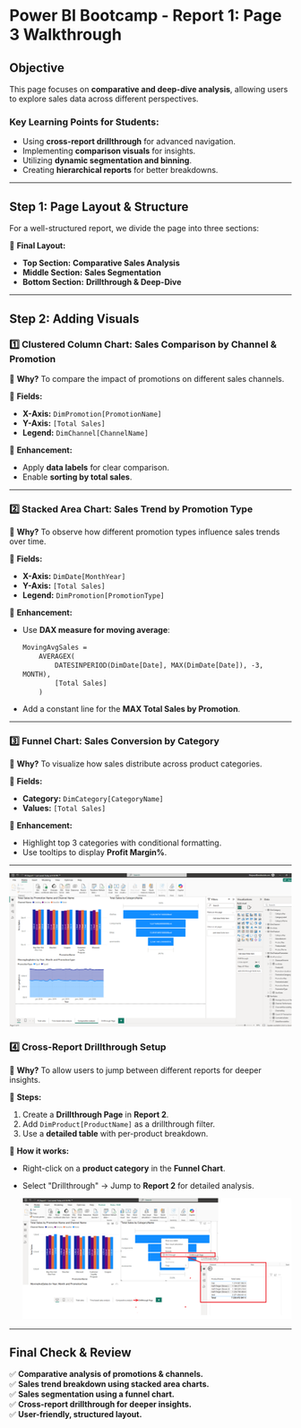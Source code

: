 # **Power BI Bootcamp - Report 1: Page 3 Walkthrough**

## **Objective**
This page focuses on **comparative and deep-dive analysis**, allowing users to explore sales data across different perspectives.

### **Key Learning Points for Students:**
- Using **cross-report drillthrough** for advanced navigation.
- Implementing **comparison visuals** for insights.
- Utilizing **dynamic segmentation and binning**.
- Creating **hierarchical reports** for better breakdowns.

---

## **Step 1: Page Layout & Structure**
For a well-structured report, we divide the page into three sections:

📌 **Final Layout:**
- **Top Section:** **Comparative Sales Analysis**
- **Middle Section:** **Sales Segmentation**
- **Bottom Section:** **Drillthrough & Deep-Dive**

---

## **Step 2: Adding Visuals**

### **1️⃣ Clustered Column Chart: Sales Comparison by Channel & Promotion**
📍 **Why?** To compare the impact of promotions on different sales channels.

🔹 **Fields:**
- **X-Axis:** `DimPromotion[PromotionName]`
- **Y-Axis:** `[Total Sales]`
- **Legend:** `DimChannel[ChannelName]`

📌 **Enhancement:**
- Apply **data labels** for clear comparison.
- Enable **sorting by total sales**.

---

### **2️⃣ Stacked Area Chart: Sales Trend by Promotion Type**
📍 **Why?** To observe how different promotion types influence sales trends over time.

🔹 **Fields:**
- **X-Axis:** `DimDate[MonthYear]`
- **Y-Axis:** `[Total Sales]`
- **Legend:** `DimPromotion[PromotionType]`

📌 **Enhancement:**
- Use **DAX measure for moving average**:
  ```DAX
  MovingAvgSales = 
      AVERAGEX(
          DATESINPERIOD(DimDate[Date], MAX(DimDate[Date]), -3, MONTH), 
          [Total Sales]
      )
  ```
- Add a constant line for the **MAX Total Sales by Promotion**.

---

### **3️⃣ Funnel Chart: Sales Conversion by Category**
📍 **Why?** To visualize how sales distribute across product categories.

🔹 **Fields:**
- **Category:** `DimCategory[CategoryName]`
- **Values:** `[Total Sales]`

📌 **Enhancement:**
- Highlight top 3 categories with conditional formatting.
- Use tooltips to display **Profit Margin%**.

---

![Report 1 Page 3](https://github.com/bejaouibechir/PowerBI/blob/main/English/8.Project/img/8.png)

### **4️⃣ Cross-Report Drillthrough Setup**
📍 **Why?** To allow users to jump between different reports for deeper insights.

🔹 **Steps:**
1. Create a **Drillthrough Page** in **Report 2**.
2. Add `DimProduct[ProductName]` as a drillthrough filter.
3. Use a **detailed table** with per-product breakdown.

📌 **How it works:**
- Right-click on a **product category** in the **Funnel Chart**.
- Select "Drillthrough" → Jump to **Report 2** for detailed analysis.

  ![Report 1 Page 3](https://github.com/bejaouibechir/PowerBI/blob/main/English/8.Project/img/9.png)

---

## **Final Check & Review**
✅ **Comparative analysis of promotions & channels.**  
✅ **Sales trend breakdown using stacked area charts.**  
✅ **Sales segmentation using a funnel chart.**  
✅ **Cross-report drillthrough for deeper insights.**  
✅ **User-friendly, structured layout.**  


